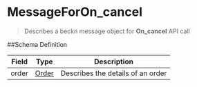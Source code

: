 # MessageForOn_cancel

> Describes a beckn message object for **On_cancel** API call

##Schema Definition

| **Field** | **Type**                                                 | **Description**                   |
| --------- | -------------------------------------------------------- | --------------------------------- |
| order     | [Order](/docs/core-specification/schema-reference/order) | Describes the details of an order |
